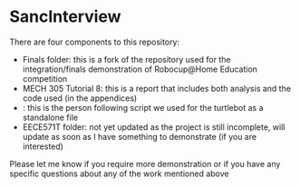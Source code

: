 # SancInterview

There are four components to this repository:

- Finals folder: this is a fork of the repository used for the integration/finals demonstration of Robocup@Home Education competition 
- MECH 305 Tutorial 8: this is a report that includes both analysis and the code used (in the appendices)
- : this is the person following script we used for the turtlebot as a standalone file
- EECE571T folder: not yet updated as the project is still incomplete, will update as soon as I have something to demonstrate (if you are interested)


Please let me know if you require more demonstration or if you have any specific questions about any of the work mentioned above
